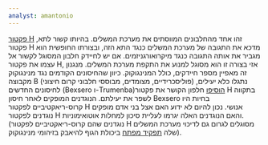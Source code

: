 ```yaml
---
analyst: amantonio
---
```


[פקטור H](https://en.wikipedia.org/wiki/Factor_H) זהו אחד מהחלבונים המווסתים את מערכת המשלים. בהיותו קשור לתא, פקטור H מדכא את התגובה של מערכת המשלים כנגד התא הזה, ובצורתו החופשית הוא מגביר את אותה התגובה כנגד מיקרואורגניזמים. אם יש לחיידק חלבון המסוגל לקשור אל עצמו את פקטור H, אזי בצורה זו הוא מסוגל למנוע את התקפת מערכת המשלים. מנגנון זה מאפיין מספר חיידקים, כולל המנינגוקוק.
כיוון שהחיסונים הקודמים נגד מנינגוקוק מקבוצה B (פוליסכרידיים, מצומדים, מבוססי חלבוני קרום חיצוני) נתגלו כלא יעילים, לחיסונים החדשים (Bexsero ו-Trumenba)[הוסיפו](https://www.cdc.gov/vaccines/pubs/pinkbook/supplement.html#ch14-mening) חלפון הקושר את פקטור H בתקווה לשפר את יעילתם.
הנוגדנים המופקים לאחר חיסון Bexsero בחיות היו קרוס-ריאקטיביים לפקטור H אנושי. נכון להיום לא ידוע האם אצל בני אדם מופקים נוגדנים לפקטור H והאם הנוגדנים האלה יגרמו לעליית סיכון למחלות אוטואימוניות.
(נוגדנים שהם קרוס-ריאקטיביים לפקטור H מסוגלים לגרום גם לדיכוי מערכת המשלים שלה [תפקיד מפתח](https://www.ncbi.nlm.nih.gov/pmc/articles/PMC3916388/) ביכולת הגוף להיאבק בזיהומי מנינגוקוק).
